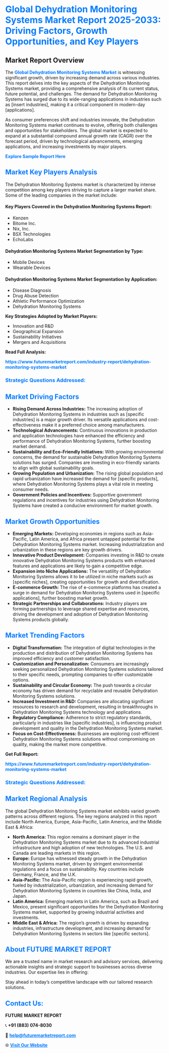 <h1 style="color: #007BFF;">Global Dehydration Monitoring Systems Market Report 2025-2033: Driving Factors, Growth Opportunities, and Key Players</h1>

<section id="overview">
<h2>Market Report Overview</h2>
<p>The <a href="https://www.futuremarketreport.com/industry-report/dehydration-monitoring-systems-market" style="color: #007BFF; text-decoration: none;"><strong>Global Dehydration Monitoring Systems Market</strong></a> is witnessing significant growth, driven by increasing demand across various industries. This report delves into the key aspects of the Dehydration Monitoring Systems market, providing a comprehensive analysis of its current status, future potential, and challenges. The demand for Dehydration Monitoring Systems has surged due to its wide-ranging applications in industries such as [insert industries], making it a critical component in modern-day [applications].</p>
<p>As consumer preferences shift and industries innovate, the Dehydration Monitoring Systems market continues to evolve, offering both challenges and opportunities for stakeholders. The global market is expected to expand at a substantial compound annual growth rate (CAGR) over the forecast period, driven by technological advancements, emerging applications, and increasing investments by major players.</p>
</section>

<section id="overview">
<p><a href="https://www.futuremarketreport.com/request-sample/reportId=122663" style="color: #007BFF; text-decoration: none;"><strong>Explore Sample Report Here</strong></a></p>
</section>

<section id="key-players">
<h2 style="color: #007BFF;">Market Key Players Analysis</h2>
<p>The Dehydration Monitoring Systems market is characterized by intense competition among key players striving to capture a larger market share. Some of the leading companies in the market include:</p>
<h4>Key Players Covered in the Dehydration Monitoring Systems Report:</h4>
<ul><li>Kenzen</li><li>Bitome Inc.</li><li>Nix, Inc.</li><li>BSX Technologies</li><li>EchoLabs</li></ul>
<h4>Dehydration Monitoring Systems Market Segmentation by Type:</h4>
<ul><li>Mobile Devices</li><li>Wearable Devices</li></ul>

<h4>Dehydration Monitoring Systems Market Segmentation by Application:</h4>
<ul><li>Disease Diagnosis</li><li>Drug Abuse Detection</li><li>Athletic Performance Optimization</li><li>Dehydration Monitoring Systems</li></ul>
<p><strong>Key Strategies Adopted by Market Players:</strong></p>
<ul>
<li>Innovation and R&D</li>
<li>Geographical Expansion</li>
<li>Sustainability Initiatives</li>
<li>Mergers and Acquisitions</li>
</ul>
</section>

<section>
<p><strong>Read Full Analysis: </strong></p><a href="https://www.futuremarketreport.com/industry-report/dehydration-monitoring-systems-market" style="color: #007BFF; text-decoration: none;"><strong>https://www.futuremarketreport.com/industry-report/dehydration-monitoring-systems-market</strong></a>
<h3 style="color: #007BFF;">Strategic Questions Addressed:</h3>
</section>

<section id="driving-factors">
<h2 style="color: #007BFF;">Market Driving Factors</h2>
<ul>
<li><strong>Rising Demand Across Industries:</strong> The increasing adoption of Dehydration Monitoring Systems in industries such as [specific industries] is a major growth driver. Its versatile applications and cost-effectiveness make it a preferred choice among manufacturers.</li>
<li><strong>Technological Advancements:</strong> Continuous innovations in production and application technologies have enhanced the efficiency and performance of Dehydration Monitoring Systems, further boosting market demand.</li>
<li><strong>Sustainability and Eco-Friendly Initiatives:</strong> With growing environmental concerns, the demand for sustainable Dehydration Monitoring Systems solutions has surged. Companies are investing in eco-friendly variants to align with global sustainability goals.</li>
<li><strong>Growing Population and Urbanization:</strong> The rising global population and rapid urbanization have increased the demand for [specific products], where Dehydration Monitoring Systems plays a vital role in meeting consumer needs.</li>
<li><strong>Government Policies and Incentives:</strong> Supportive government regulations and incentives for industries using Dehydration Monitoring Systems have created a conducive environment for market growth.</li>
</ul>
</section>

<section id="growth-opportunities">
<h2 style="color: #007BFF;">Market Growth Opportunities</h2>
<ul>
<li><strong>Emerging Markets:</strong> Developing economies in regions such as Asia-Pacific, Latin America, and Africa present untapped potential for the Dehydration Monitoring Systems market. Increasing industrialization and urbanization in these regions are key growth drivers.</li>
<li><strong>Innovative Product Development:</strong> Companies investing in R&D to create innovative Dehydration Monitoring Systems products with enhanced features and applications are likely to gain a competitive edge.</li>
<li><strong>Expansion into Niche Applications:</strong> The versatility of Dehydration Monitoring Systems allows it to be utilized in niche markets such as [specific niches], creating opportunities for growth and diversification.</li>
<li><strong>E-commerce Growth:</strong> The rise of e-commerce platforms has created a surge in demand for Dehydration Monitoring Systems used in [specific applications], further boosting market growth.</li>
<li><strong>Strategic Partnerships and Collaborations:</strong> Industry players are forming partnerships to leverage shared expertise and resources, driving the development and adoption of Dehydration Monitoring Systems products globally.</li>
</ul>
</section>

<section id="trending-factors">
<h2 style="color: #007BFF;">Market Trending Factors</h2>
<ul>
<li><strong>Digital Transformation:</strong> The integration of digital technologies in the production and distribution of Dehydration Monitoring Systems has improved efficiency and customer satisfaction.</li>
<li><strong>Customization and Personalization:</strong> Consumers are increasingly seeking personalized Dehydration Monitoring Systems solutions tailored to their specific needs, prompting companies to offer customizable options.</li>
<li><strong>Sustainability and Circular Economy:</strong> The push towards a circular economy has driven demand for recyclable and reusable Dehydration Monitoring Systems solutions.</li>
<li><strong>Increased Investment in R&D:</strong> Companies are allocating significant resources to research and development, resulting in breakthroughs in Dehydration Monitoring Systems technology and applications.</li>
<li><strong>Regulatory Compliance:</strong> Adherence to strict regulatory standards, particularly in industries like [specific industries], is influencing product development and quality in the Dehydration Monitoring Systems market.</li>
<li><strong>Focus on Cost-Effectiveness:</strong> Businesses are exploring cost-efficient Dehydration Monitoring Systems solutions without compromising on quality, making the market more competitive.</li>
</ul>
</section>

<section>
<p><strong>Get Full Report: </strong></p><a href="https://www.futuremarketreport.com/industry-report/dehydration-monitoring-systems-market" style="color: #007BFF; text-decoration: none;"><strong>https://www.futuremarketreport.com/industry-report/dehydration-monitoring-systems-market</strong></a>
<h3 style="color: #007BFF;">Strategic Questions Addressed:</h3>
</section>


<section id="regional-analysis">
<h2 style="color: #007BFF;">Market Regional Analysis</h2>
<p>The global Dehydration Monitoring Systems market exhibits varied growth patterns across different regions. The key regions analyzed in this report include North America, Europe, Asia-Pacific, Latin America, and the Middle East & Africa:</p>
<ul>
<li><strong>North America:</strong> This region remains a dominant player in the Dehydration Monitoring Systems market due to its advanced industrial infrastructure and high adoption of new technologies. The U.S. and Canada are leading markets in this region.</li>
<li><strong>Europe:</strong> Europe has witnessed steady growth in the Dehydration Monitoring Systems market, driven by stringent environmental regulations and a focus on sustainability. Key countries include Germany, France, and the U.K.</li>
<li><strong>Asia-Pacific:</strong> The Asia-Pacific region is experiencing rapid growth, fueled by industrialization, urbanization, and increasing demand for Dehydration Monitoring Systems in countries like China, India, and Japan.</li>
<li><strong>Latin America:</strong> Emerging markets in Latin America, such as Brazil and Mexico, present significant opportunities for the Dehydration Monitoring Systems market, supported by growing industrial activities and investments.</li>
<li><strong>Middle East & Africa:</strong> The region’s growth is driven by expanding industries, infrastructure development, and increasing demand for Dehydration Monitoring Systems in sectors like [specific sectors].</li>
</ul>
</section>

<footer>
<h2 style="color: #007BFF;">About FUTURE MARKET REPORT</h2>
<p>We are a trusted name in market research and advisory services, delivering actionable insights and strategic support to businesses across diverse industries. Our expertise lies in offering:</p>

<p>Stay ahead in today’s competitive landscape with our tailored research solutions.</p>

<h2 style="color: #007BFF;">Contact Us:</h2>
<p><strong>FUTURE MARKET REPORT</strong></p>
<p>📞 <strong>+91 (883) 074-8030</strong></p>
<p>📧 <strong><a href="mailto:help@futuremarketreport.com" style="color: #007BFF;">help@futuremarketreport.com</a></strong></p>
<p>🌐 <strong><a href="https://www.futuremarketreport.com/" style="color: #007BFF;">Visit Our Website</a></strong></p>
</footer>